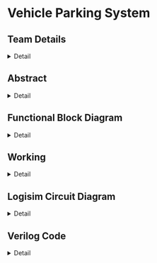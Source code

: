 # Vehicle Parking System

<!-- First Section -->
## Team Details
<details>
  <summary>Detail</summary>

  > Semester: 3rd Sem B. Tech. CSE

  > Section: S1

  > Member-1: Aarya M, 231CS103, aaryam.231cs103@nitk.edu.in, 9632584849

  > Member-2: Harsh Kaladagi, 231CS126, harshkaladagi.231cs126@nitk.edu.in, 9113622149

  > Member-3: Sagar Gowda M S, 211CS147, sagargowdams.211cs147@nitk.edu.in, 9538425944
</details>

<!-- Second Section -->
## Abstract
<details>
  <summary>Detail</summary>
  
   > Motivation: The motivation for the current project is based on the increasing need for smart parking solutions for two-wheeler and four-wheeler vehicles within urban areas. As the number of vehicles increases, there is a need for efficient management of parking to avoid congestion, save time, and lessen environmental impact. Therefore, this project targets the contribution towards making parking systems smarter and more efficient by satisfying the needs of both.
  
   > Problem Statement: The problem we have in our mind is to design a probable and costeffective parking counting system for two-wheeler and four-wheeler types of vehicles. Counting by human beings with conventional methods is always error-prone, and the available automatic methods are pretty heavy on budget and are complicated ones. We plan to design a solution that counts both vehicle types correctly without any challenges at all.
  
   > Features:
 The design objectives of the Logic Parking Counter for two and four wheelers are
to establish a practical system of counting both types of vehicles with high accuracy. The
cost will be maintained low so that it remains convenient for parking operators in dealing
with both two and four wheelers. Furthermore, an easy-to-use interface will be created so
that it would ease its use by parking management personnel and drivers of the two types of
vehicles. Finally, the system will also be designed to accommodate a variety of sizes of the
parking areas as well as flexible traffic patterns to ensure it runs efficiently in different parking environments.

</details>

<!-- Third Section -->
## Functional Block Diagram
<details>
  <summary>Detail</summary>

<img alt="S1-T2" src="https://github.com/user-attachments/assets/43fe22df-b065-41ea-86ca-430812d08a5b"><img/>

</details>

<!-- Fourth Section -->
## Working
<details>
  <summary>Detail</summary>

  > ### Working of Vehicle Parking System

The vehicle parking system operates by tracking the entry and exit of vehicles using sensors and logic circuits. The system is designed to distinguish between cars and bikes based on their weight, allowing for accurate counting of each type of vehicle. The core components include weight sensors, multiplexers, logic gates, and counters.

When a vehicle approaches the **entry gate**, it passes over a weight sensor that determines whether the vehicle is a car or a bike. The weight value is fed into a multiplexer (MUX) that routes the input to different counters depending on the vehicle type. Once the vehicle's weight is detected and classified, logic gates such as AND and OR gates process the entry signal, allowing the system to update the respective counters for total entries (either cars or bikes). The system also updates a counter that tracks the current number of vehicles present in the parking lot.

At the **exit gate**, a similar process occurs. The vehicle's weight is once again detected by the sensor, and the appropriate counters are updated to reflect that a car or bike has left the lot. The exit signal is processed through logic gates, ensuring that the current number of cars and bikes inside the parking lot is decreased accordingly.

The system continuously monitors both the **total number of vehicles** that have entered and exited the lot, as well as the **current occupancy**. The counters for total cars and bikes are incremented when vehicles enter and decremented when they exit. This real-time tracking ensures that the parking lot never exceeds its capacity and maintains an accurate log of all vehicle movements.

This approach, utilizing combinational logic, weight detection, and digital counters, provides an efficient and automated solution for managing vehicle parking, ensuring accurate vehicle classification and occupancy tracking at all times.

</details>



<!-- Fifth Section -->
## Logisim Circuit Diagram
<details>
  <summary>Detail</summary>

  > ![S1-T13-Logisim](https://github.com/user-attachments/assets/f3ade603-3247-4341-bd82-4637bd265e0f)
 
<br> **Power On**: Ensure the circuit is powered, and all counters start at zero.

<br> **Vehicle Entry Detection**: A vehicle passes over the entry weight sensor. The weight is used to classify the vehicle as a car or bike.

<br> **Entry Counters Update**: The respective counter for total cars or bikes entered is incremented. The current occupancy counter is also updated.

<br> **Vehicle Exit Detection**: When a vehicle reaches the exit gate, the exit weight sensor classifies it as a car or bike.

<br> **Exit Counters Update**: The current occupancy counter is decremented, and total exits are updated.

<br> **Continuous Tracking**: The system tracks the number of cars and bikes in real-time, updating the total entries and current occupancy.

</details>

<!-- Sixth Section -->
## Verilog Code
<details>
  <summary>Detail</summary>


  ## Main Module
  
  ```
module parking_system(
  input clk,
  input rst,
  input car_entry,
  input bike_entry,
  input car_exit,
  input bike_exit,
  output reg [7:0] total_cars_entered,
  output reg [7:0] total_bikes_entered,
  output reg [7:0] cars_in_parking,
  output reg [7:0] bikes_in_parking
);

always @(posedge clk or posedge rst) begin
  if (rst) begin
      total_cars_entered <= 8'd0;
      total_bikes_entered <= 8'd0;
      cars_in_parking <= 8'd0;
      bikes_in_parking <= 8'd0;
  end
  else begin
      if (car_entry) begin
          total_cars_entered <= total_cars_entered + 1;
          cars_in_parking <= cars_in_parking + 1;
      end
      if (bike_entry) begin
          total_bikes_entered <= total_bikes_entered + 1;
          bikes_in_parking <= bikes_in_parking + 1;
      end
      if (car_exit && cars_in_parking > 0) begin
          cars_in_parking <= cars_in_parking - 1;
      end
      if (bike_exit && bikes_in_parking > 0) begin
          bikes_in_parking <= bikes_in_parking - 1;
      end
  end
end

endmodule

```

## Test Bench
```
module tb_parking_system();

    reg clk;
    reg rst;
    reg car_entry;
    reg bike_entry;
    reg car_exit;
    reg bike_exit;

    wire [7:0] total_cars_entered;
    wire [7:0] total_bikes_entered;
    wire [7:0] cars_in_parking;
    wire [7:0] bikes_in_parking;

    parking_system uut (
        .clk(clk),
        .rst(rst),
        .car_entry(car_entry),
        .bike_entry(bike_entry),
        .car_exit(car_exit),
        .bike_exit(bike_exit),
        .total_cars_entered(total_cars_entered),
        .total_bikes_entered(total_bikes_entered),
        .cars_in_parking(cars_in_parking),
        .bikes_in_parking(bikes_in_parking)
    );

    always begin
        #5 clk = ~clk;
    end

    initial begin
        clk = 0;
        rst = 0;
        car_entry = 0;
        bike_entry = 0;
        car_exit = 0;
        bike_exit = 0;

        rst = 1;
        #10;
        rst = 0;

        repeat(5) begin
            #10 car_entry = 1;
            #10 car_entry = 0;
        end

        repeat(7) begin
            #10 bike_entry = 1;
            #10 bike_entry = 0;
        end

        repeat(2) begin
            #10 car_exit = 1;
            #10 car_exit = 0;
        end

        repeat(3) begin
            #10 bike_exit = 1;
            #10 bike_exit = 0;
        end

        #10;
        $display("Total cars entered: %d", total_cars_entered);
        $display("Total bikes entered: %d", total_bikes_entered);
        $display("Cars in parking: %d", cars_in_parking);
        $display("Bikes in parking: %d", bikes_in_parking);

        $finish;
    end
endmodule

```

  
</details>



